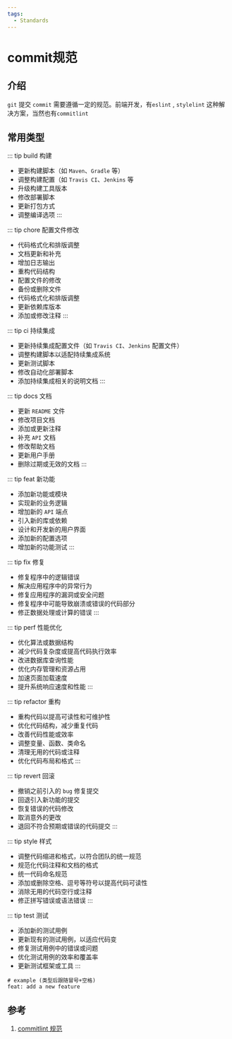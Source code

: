 ```yaml
---
tags:
  - Standards
---
```

# commit规范

## 介绍
`git` 提交 `commit` 需要遵循一定的规范。前端开发，有`eslint` , `stylelint` 这种解决方案，当然也有`commitlint`

## 常用类型

::: tip build 构建
- 更新构建脚本（如 `Maven`、`Gradle` 等）
- 调整构建配置（如 `Travis CI`、`Jenkins` 等
- 升级构建工具版本
- 修改部署脚本
- 更新打包方式
- 调整编译选项
:::


::: tip chore 配置文件修改
- 代码格式化和排版调整
- 文档更新和补充
- 增加日志输出
- 重构代码结构
- 配置文件的修改
- 备份或删除文件
- 代码格式化和排版调整
- 更新依赖库版本
- 添加或修改注释
:::

::: tip ci 持续集成
- 更新持续集成配置文件（如 `Travis CI`、`Jenkins` 配置文件）
- 调整构建脚本以适配持续集成系统
- 更新测试脚本
- 修改自动化部署脚本
- 添加持续集成相关的说明文档
:::

::: tip docs 文档
- 更新 `README` 文件
- 修改项目文档
- 添加或更新注释
- 补充 `API` 文档
- 修改帮助文档
- 更新用户手册
- 删除过期或无效的文档
:::

::: tip feat 新功能
- 添加新功能或模块
- 实现新的业务逻辑
- 增加新的 `API` 端点
- 引入新的库或依赖
- 设计和开发新的用户界面
- 添加新的配置选项
- 增加新的功能测试
:::

::: tip fix 修复
- 修复程序中的逻辑错误
- 解决应用程序中的异常行为
- 修复应用程序的漏洞或安全问题
- 修复程序中可能导致崩溃或错误的代码部分
- 修正数据处理或计算的错误
:::

::: tip perf 性能优化
- 优化算法或数据结构
- 减少代码复杂度或提高代码执行效率
- 改进数据库查询性能
- 优化内存管理和资源占用
- 加速页面加载速度
- 提升系统响应速度和性能
:::

::: tip refactor 重构
- 重构代码以提高可读性和可维护性
- 优化代码结构，减少重复代码
- 改善代码性能或效率
- 调整变量、函数、类命名
- 清理无用的代码或注释
- 优化代码布局和格式
:::

::: tip revert 回滚
- 撤销之前引入的 `bug` 修复提交
- 回退引入新功能的提交
- 恢复错误的代码修改
- 取消意外的更改
- 退回不符合预期或错误的代码提交
:::

::: tip style 样式
- 调整代码缩进和格式，以符合团队的统一规范
- 规范化代码注释和文档的格式
- 统一代码命名规范
- 添加或删除空格、逗号等符号以提高代码可读性
- 消除无用的代码空行或注释
- 修正拼写错误或语法错误
:::

::: tip test 测试
- 添加新的测试用例
- 更新现有的测试用例，以适应代码变
- 修复测试用例中的错误或问题
- 优化测试用例的效率和覆盖率
- 更新测试框架或工具
:::

```shell
# example (类型后跟随冒号+空格)
feat: add a new feature
```


## 参考
1. [commitlint 规范](https://github.com/conventional-changelog/commitlint)
